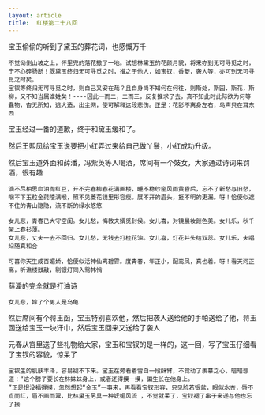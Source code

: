 ```yaml
---
layout: article
title:  红楼第二十八回
---
```


宝玉偷偷的听到了黛玉的葬花词，也感慨万千

```
不觉恸倒山坡之上，怀里兜的落花撒了一地。试想林黛玉的花颜月貌，将来亦到无可寻觅之时，宁不心碎肠断！既黛玉终归无可寻觅之时，推之于他人，如宝钗，香菱，袭人等，亦可到无可寻觅之时矣。
宝钗等终归无可寻觅之时，则自己又安在哉？且自身尚不知何在何往，则斯处，斯园，斯花，斯柳，又不知当属谁姓矣！----因此一而二，二而三，反复推求了去，真不知此时此际欲为何等蠢物，杳无所知，逃大造，出尘网，使可解释这段悲伤。正是：花影不离身左右，鸟声只在耳东西
```

宝玉经过一番的道歉，终于和黛玉缓和了。


然后王熙凤给宝玉说要把小红弄过来给自己做丫鬟，小红成功升级。

然后宝玉道外面和薛潘，冯紫英等人喝酒，席间有一个妓女，大家通过诗词来罚酒，很有趣

```
滴不尽相思血泪抛红豆，开不完春柳春花满画楼，睡不稳纱窗风雨黄昏后，忘不了新愁与旧愁，
咽不下玉粒金莼噎满喉，照不见菱花镜里形容瘦。展不开的眉头，捱不明的更漏。呀！恰便似遮不住的青山隐隐，流不断的绿水悠悠
```

```
女儿悲，青春已大守空闺。女儿愁，悔教夫婿觅封侯。女儿喜，对镜晨妆颜色美。女儿乐，秋千架上春衫薄。
女儿悲，丈夫一去不回归。女儿愁，无钱去打桂花油。女儿喜，灯花并头结双蕊。女儿乐，夫唱妇随真和合
```

```
可喜你天生成百媚娇，恰便似活神仙离碧霄。度青春，年正小，配鸾凤，真也着。呀！看天河正高，听谯楼鼓敲，剔银灯同入鸳帏悄
```

薛潘的完全就是打油诗

```
女儿悲，嫁了个男人是乌龟
```

然后席间有个蒋玉函，宝玉特别喜欢他，然后把袭人送给他的手帕送给了他，蒋玉函送给宝玉一块汗巾，然后宝玉回来又送给了袭人

元春从宫里送了些礼物给大家，宝玉和宝钗的是一样的，这一回，写了宝玉仔细看了宝钗的容貌，惊呆了

```
宝钗生的肌肤丰泽，容易褪不下来。宝玉在旁看着雪白一段酥臂，不觉动了羡慕之心，暗暗想道：“这个膀子要长在林妹妹身上，或者还得摸一摸，偏生长在他身上。
”正是恨没福得摸，忽然想起“金玉”一事来，再看看宝钗形容，只见脸若银盆，眼似水杏，唇不点而红，眉不画而翠，比林黛玉另具一种妩媚风流 ，不觉就呆了，宝钗褪了串子来递与他也忘了接
```